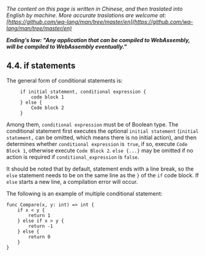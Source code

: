 *The content on this page is written in Chinese, and then traslated into English by machine. More accurate traslations are welcome at: [https://github.com/wa-lang/man/tree/master/en](https://github.com/wa-lang/man/tree/master/en)*

***Ending's law: "Any application that can be compiled to WebAssembly, will be compiled to WebAssembly eventually."***

## 4.4. if statements

The general form of conditional statements is:
```wa
     if initial statement, conditional expression {
         code block 1
     } else {
         Code block 2
     }
```

Among them, `conditional expression` must be of Boolean type. The conditional statement first executes the optional `initial statement` (`initial statement,` can be omitted, which means there is no initial action), and then determines whether `conditional expression` is` true`, if so, execute `Code Block 1`, otherwise execute `Code Block 2`. `else {...}` may be omitted if no action is required if `conditional_expression` is `false`.

It should be noted that by default, statement ends with a line break, so the `else` statement needs to be on the same line as the `}` of the `if` code block. If `else` starts a new line, a compilation error will occur.

The following is an example of multiple conditional statement:
```wa
func Compare(x, y: int) => int {
    if x < y {
        return 1
    } else if x > y {
        return -1
    } else {
        return 0
    }
}
```
